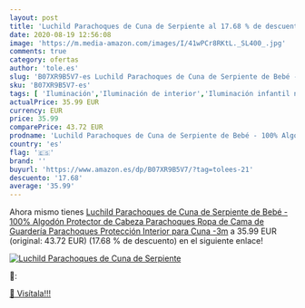 ```yaml
---
layout: post
title: 'Luchild Parachoques de Cuna de Serpiente al 17.68 % de descuento'
date: 2020-08-19 12:56:08
image: 'https://m.media-amazon.com/images/I/41wPCr8RKtL._SL400_.jpg'
comments: true
category: ofertas
author: 'tole.es'
slug: 'B07XR9B5V7-es Luchild Parachoques de Cuna de Serpiente de Bebé - 100%...'
sku: 'B07XR9B5V7-es'
tags: [ 'Iluminación','Iluminación de interior','Iluminación infantil nocturna','Lámparas e iluminación infantil','bebé', ]
actualPrice: 35.99 EUR
currency: EUR
price: 35.99
comparePrice: 43.72 EUR
prodname: 'Luchild Parachoques de Cuna de Serpiente de Bebé - 100% Algodón Protector de Cabeza Parachoques Ropa de Cama de Guardería Parachoques Protección Interior para Cuna -3m'
country: 'es'
flag: '🇪🇸'
brand: ''
buyurl: 'https://www.amazon.es/dp/B07XR9B5V7/?tag=tolees-21'
descuento: '17.68'
average: '35.99'
---
```


Ahora mismo tienes [Luchild Parachoques de Cuna de Serpiente de Bebé - 100% Algodón Protector de Cabeza Parachoques Ropa de Cama de Guardería Parachoques Protección Interior para Cuna -3m](https://www.amazon.es/dp/B07XR9B5V7/?tag=tolees-21) a 35.99 EUR (original: 43.72 EUR) (17.68 %  de descuento) en el siguiente enlace!

[![Luchild Parachoques de Cuna de Serpiente](https://m.media-amazon.com/images/I/41wPCr8RKtL._SL400_.jpg)](https://www.amazon.es/dp/B07XR9B5V7/?tag=tolees-21)

🔎:


[🛒 Visítala!!!](https://www.amazon.es/dp/B07XR9B5V7/?tag=tolees-21)
